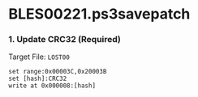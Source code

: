 # BLES00221.ps3savepatch

### 1. Update CRC32 (Required)

Target File: `LOST00`

```
set range:0x00003C,0x20003B
set [hash]:CRC32
write at 0x000008:[hash]
```

